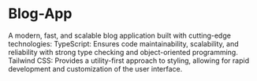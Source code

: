 # Blog-App
A modern, fast, and scalable blog application built with cutting-edge technologies:  TypeScript: Ensures code maintainability, scalability, and reliability with strong type checking and object-oriented programming. Tailwind CSS: Provides a utility-first approach to styling, allowing for rapid development and customization of the user interface.
